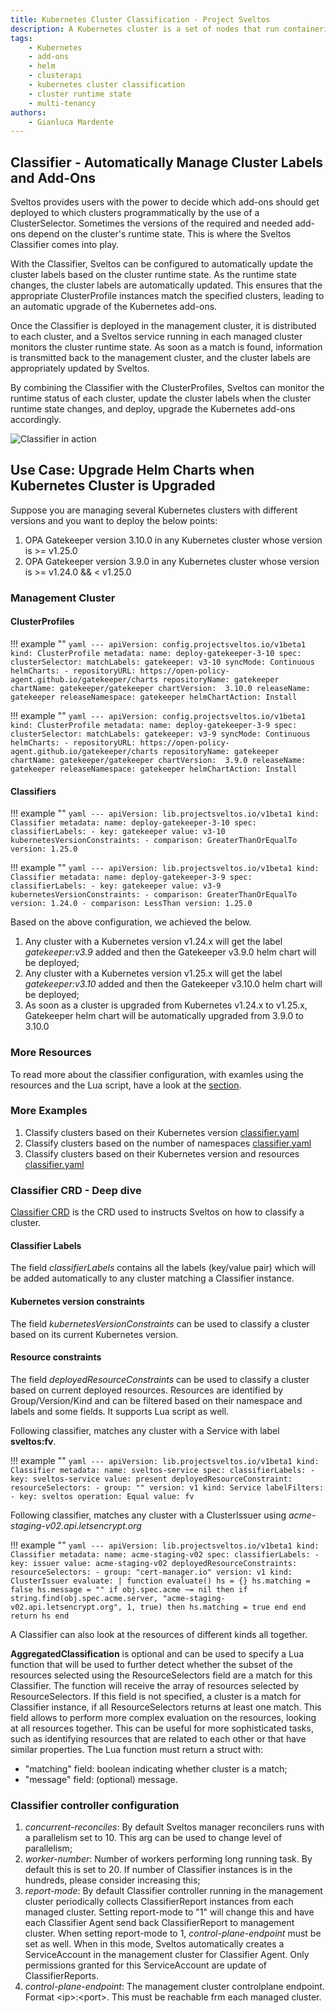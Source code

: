 ```yaml
---
title: Kubernetes Cluster Classification - Project Sveltos 
description: A Kubernetes cluster is a set of nodes that run containerized applications. Discover Kubernetes cluster classification based on cluster run-time state.
tags:
    - Kubernetes
    - add-ons
    - helm
    - clusterapi
    - kubernetes cluster classification
    - cluster runtime state
    - multi-tenancy
authors:
    - Gianluca Mardente
---
```

## Classifier - Automatically Manage Cluster Labels and Add-Ons 

Sveltos provides users with the power to decide which add-ons should get deployed to which clusters programmatically by the use of a ClusterSelector. Sometimes the versions of the required and needed add-ons depend on the cluster's runtime state. This is where the Sveltos Classifier comes into play.

With the Classifier, Sveltos can be configured to automatically update the cluster labels based on the cluster runtime state. As the runtime state changes, the cluster labels are automatically updated. This ensures that the appropriate ClusterProfile instances match the specified clusters, leading to an automatic upgrade of the Kubernetes add-ons.

Once the Classifier is deployed in the management cluster, it is distributed to each cluster, and a Sveltos service running in each managed cluster monitors the cluster runtime state. As soon as a match is found, information is transmitted back to the management cluster, and the cluster labels are appropriately updated by Sveltos.

By combining the Classifier with the ClusterProfiles, Sveltos can monitor the runtime status of each cluster, update the cluster labels when the cluster runtime state changes, and deploy, upgrade the Kubernetes add-ons accordingly.

![Classifier in action](../assets/classifier.gif)

## Use Case: Upgrade Helm Charts when Kubernetes Cluster is Upgraded

Suppose you are managing several Kubernetes clusters with different versions and you want to deploy the below points:

1. OPA Gatekeeper version 3.10.0 in any Kubernetes cluster whose version is >= v1.25.0
2. OPA Gatekeeper version 3.9.0 in any Kubernetes cluster whose version is >= v1.24.0 && < v1.25.0

### Management Cluster

#### ClusterProfiles

!!! example ""
    ```yaml
    ---
    apiVersion: config.projectsveltos.io/v1beta1
    kind: ClusterProfile
    metadata:
      name: deploy-gatekeeper-3-10
    spec:
      clusterSelector:
        matchLabels:
          gatekeeper: v3-10
      syncMode: Continuous
      helmCharts:
      - repositoryURL: https://open-policy-agent.github.io/gatekeeper/charts
        repositoryName: gatekeeper
        chartName: gatekeeper/gatekeeper
        chartVersion:  3.10.0
        releaseName: gatekeeper
        releaseNamespace: gatekeeper
        helmChartAction: Install
    ```

!!! example ""
    ```yaml
    ---
    apiVersion: config.projectsveltos.io/v1beta1
    kind: ClusterProfile
    metadata:
      name: deploy-gatekeeper-3-9
    spec:
      clusterSelector:
        matchLabels:
          gatekeeper: v3-9
      syncMode: Continuous
      helmCharts:
      - repositoryURL: https://open-policy-agent.github.io/gatekeeper/charts
        repositoryName: gatekeeper
        chartName: gatekeeper/gatekeeper
        chartVersion:  3.9.0
        releaseName: gatekeeper
        releaseNamespace: gatekeeper
        helmChartAction: Install
    ```

#### Classifiers

!!! example ""
    ```yaml
    ---
    apiVersion: lib.projectsveltos.io/v1beta1
    kind: Classifier
    metadata:
      name: deploy-gatekeeper-3-10
    spec:
      classifierLabels:
      - key: gatekeeper
        value: v3-10
      kubernetesVersionConstraints:
      - comparison: GreaterThanOrEqualTo
        version: 1.25.0
    ```

!!! example ""
    ```yaml
    ---
    apiVersion: lib.projectsveltos.io/v1beta1
    kind: Classifier
    metadata:
      name: deploy-gatekeeper-3-9
    spec:
      classifierLabels:
      - key: gatekeeper
        value: v3-9
      kubernetesVersionConstraints:
      - comparison: GreaterThanOrEqualTo
        version: 1.24.0
      - comparison: LessThan
        version: 1.25.0
    ```

Based on the above configuration, we achieved the below.

1. Any cluster with a Kubernetes version v1.24.x will get the label _gatekeeper:v3.9_ added and then the Gatekeeper v3.9.0 helm chart will be deployed;
1. Any cluster with a Kubernetes version v1.25.x will get the label _gatekeeper:v3.10_ added and then the Gatekeeper v3.10.0 helm chart will be deployed;
1. As soon as a cluster is upgraded from Kubernetes v1.24.x to v1.25.x, Gatekeeper helm chart will be automatically upgraded from 3.9.0 to 3.10.0

### More Resources

To read more about the classifier configuration, with examles using the resources and the Lua script, have a look at the [section](labels_management.md#classifier-controller-configuration).

### More Examples

1. Classify clusters based on their Kubernetes version [classifier.yaml](https://raw.githubusercontent.com/projectsveltos/classifier/main/examples/kubernetes_version.yaml)
1. Classify clusters based on the number of namespaces [classifier.yaml](https://raw.githubusercontent.com/projectsveltos/classifier/main/examples/resources.yaml)
1. Classify clusters based on their Kubernetes version and resources [classifier.yaml](https://raw.githubusercontent.com/projectsveltos/classifier/main/examples/multiple_constraints.yaml)


### Classifier CRD - Deep dive

[Classifier CRD](https://raw.githubusercontent.com/projectsveltos/libsveltos/main/api/v1beta1/classifier_types.go) is the CRD used to instructs Sveltos on how to classify a cluster.

#### Classifier Labels
The field *classifierLabels* contains all the labels (key/value pair) which will be added automatically to any cluster matching a Classifier instance.

#### Kubernetes version constraints
The field *kubernetesVersionConstraints* can be used to classify a cluster based on its current Kubernetes version.

#### Resource constraints
The field *deployedResourceConstraints* can be used to classify a cluster based on current deployed resources. Resources are identified by Group/Version/Kind and can be filtered based on their namespace and labels and some fields. It supports Lua script as well.

Following classifier, matches any cluster with a Service with label __sveltos:fv__.

!!! example ""
    ```yaml
    ---
    apiVersion: lib.projectsveltos.io/v1beta1
    kind: Classifier
    metadata:
      name: sveltos-service
    spec:
      classifierLabels:
      - key: sveltos-service
        value: present
      deployedResourceConstraint:
        resourceSelectors:
        - group: ""
          version: v1
          kind: Service
          labelFilters:
          - key: sveltos
            operation: Equal
            value: fv
    ```

Following classifier, matches any cluster with a ClusterIssuer using _acme-staging-v02.api.letsencrypt.org_ 

!!! example ""
    ```yaml
    ---
    apiVersion: lib.projectsveltos.io/v1beta1
    kind: Classifier
    metadata:
      name: acme-staging-v02
    spec:
      classifierLabels:
      - key: issuer
        value: acme-staging-v02
      deployedResourceConstraints:
        resourceSelectors:
        - group: "cert-manager.io"
          version: v1
          kind: ClusterIssuer
          evaluate: |
            function evaluate()
              hs = {}
              hs.matching = false
              hs.message = ""
              if obj.spec.acme ~= nil then
                if string.find(obj.spec.acme.server, "acme-staging-v02.api.letsencrypt.org", 1, true) then
                  hs.matching = true
                end
              end
              return hs
            end
    ```

A Classifier can also look at the resources of different kinds all together.

__AggregatedClassification__ is optional and can be used to specify a Lua function that will be used to further detect whether the subset of the resources selected using the ResourceSelectors field are a match for this Classifier.
The function will receive the array of resources selected by ResourceSelectors. If this field is not specified, a cluster is a match for Classifier instance, if all ResourceSelectors returns at least one match.
This field allows to perform more complex evaluation on the resources, looking at all resources together. This can be useful for more sophisticated tasks, such as identifying resources that are related to each other or that have similar properties.
The Lua function must return a struct with:

- "matching" field: boolean indicating whether cluster is a match;
- "message" field: (optional) message.

### Classifier controller configuration

1. *concurrent-reconciles*: By default Sveltos manager reconcilers runs with a parallelism set to 10. This arg can be used to change level of parallelism;
1. *worker-number*: Number of workers performing long running task. By default this is set to 20. If number of Classifier instances is in the hundreds, please consider increasing this;
1. *report-mode*: By default Classifier controller running in the management cluster periodically collects ClassifierReport instances from each managed cluster. Setting report-mode to "1" will change this and have each Classifier Agent send back ClassifierReport to management cluster. When setting report-mode to 1, *control-plane-endpoint* must be set as well. When in this mode, Sveltos automatically creates a ServiceAccount in the management cluster for Classifier Agent. Only permissions granted for this ServiceAccount are update of ClassifierReports.
1. *control-plane-endpoint*: The management cluster controlplane endpoint. Format <ip\>:<port\>. This must be reachable frm each managed cluster.
